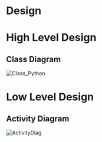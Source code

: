 # Design

# High Level Design 

## Class Diagram

![Class_Python](https://user-images.githubusercontent.com/78869160/111348485-42e61480-86a6-11eb-9ab0-37ea50b72177.PNG)

# Low Level Design 

## Activity Diagram

![ActivityDiag](https://user-images.githubusercontent.com/78869160/111349986-a7ee3a00-86a7-11eb-969f-27c5b79460fb.PNG)
